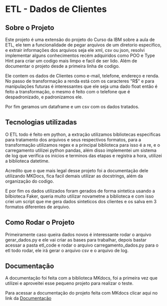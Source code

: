 # ETL - Dados de Clientes

## Sobre o Projeto

Este projeto é uma extensão do projeto do Curso da IBM sobre a aula de ETL, ele tem a funcionalidade de pegar arquivos de um diretorio especifico, e extrair informações dos arquivos seja ele xml, csv ou json, resolvi implementar alguns conhecimentos recém adquiridos como POO e Type Hint para criar um codigo mais limpo e facil de ser lido. Além de documentar o projeto desde a primeira linha de codigo. 

Ele contem os dados de Clientes como e-mail, telefone, endereço e renda. No passo de transformação a renda está com os caracteres "R$" e para manipulações futuras é interessantes que ele seja uma dado float então é feito a transformação, o mesmo é feito com o telefone que é despadronizado, e padronizamos ele. 

Por fim geramos um dataframe e um csv com os dados tratados. 


## Tecnologias utilizadas

O ETL todo é feito em python, a extração utilizamos bibliotecas especificas para tratamento dos arquivos e seus respectivos formatos, para a transformação utilizamos regex e a principal biblioteca para isso é a re, e o carregamento utilizei python pandas, além disso implementei um sistema de log que verifica os inicios e terminos das etapas e registra a hora, utilizei a biblioteca datetime.

Acredito que o que mais legal desse projeto foi a documentação dele utilizando MKDocs, fica facil demais utilizar as docstrings, além da organização do codigo. 

E por fim os dados utilizados foram gerados de forma sintetica usando a bilbioteca Faker, queria muito utilizar novametne a biblioteca e com isso criei um script que me gera dados sinteticos dos clientes e os salva em 3 formatos diferentes de arquivo. 

## Como Rodar o Projeto

Primeiramente caso queira dados novos é interessante rodar o arquivo gerar_dados.py e ele vai criar as bases para trabalhar, depois bastar acessar a pasta etl_code e rodar o arquivo carregamento_dados.py para o etl todo rodar, ele irá gerar o arquivo csv e o arquivo de log. 

## Documentação

A documentação foi feita com a biblioteca MKdocs, foi a primeira vez que utilizei e aproveitei esse pequeno projeto para realizar o teste. 

Para acessar a documentação do projeto feita com MKdocs clicar aqui no link da [Documentação](https://leogrochoski.github.io/extracao_dados_clientes/)